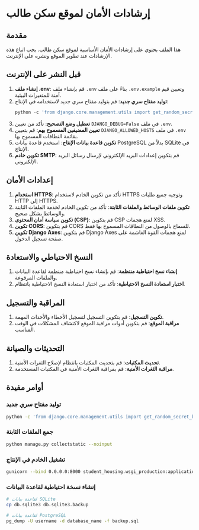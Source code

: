 # إرشادات الأمان لموقع سكن طالب

## مقدمة

هذا الملف يحتوي على إرشادات الأمان الأساسية لموقع سكن طالب. يجب اتباع هذه الإرشادات عند تطوير الموقع ونشره على الإنترنت.

## قبل النشر على الإنترنت

1. **إنشاء ملف .env**: قم بإنشاء ملف `.env` بناءً على ملف `.env.example` وتعيين قيم آمنة للمتغيرات البيئية.
2. **توليد مفتاح سري جديد**: قم بتوليد مفتاح سري جديد لاستخدامه في الإنتاج:
   ```python
   python -c 'from django.core.management.utils import get_random_secret_key; print(get_random_secret_key())'
   ```
3. **تعطيل وضع التصحيح**: تأكد من تعيين `DJANGO_DEBUG=False` في ملف `.env`.
4. **تعيين المضيفين المسموح بهم**: قم بتعيين `DJANGO_ALLOWED_HOSTS` في ملف `.env` بقائمة النطاقات المسموح بها.
5. **تكوين قاعدة بيانات الإنتاج**: استخدم قاعدة بيانات PostgreSQL بدلاً من SQLite في الإنتاج.
6. **تكوين خادم SMTP**: قم بتكوين إعدادات البريد الإلكتروني لإرسال رسائل البريد الإلكتروني.

## إعدادات الأمان

1. **استخدام HTTPS**: تأكد من تكوين الخادم لاستخدام HTTPS وتوجيه جميع طلبات HTTP إلى HTTPS.
2. **تكوين ملفات الوسائط والملفات الثابتة**: تأكد من تكوين الخادم لخدمة الملفات الثابتة والوسائط بشكل صحيح.
3. **تكوين سياسة أمان المحتوى (CSP)**: قم بتكوين CSP لمنع هجمات XSS.
4. **تكوين CORS**: قم بتكوين CORS للسماح بالوصول من النطاقات المسموح بها فقط.
5. **تكوين Django Axes**: قم بتكوين Django Axes لمنع هجمات القوة الغاشمة على صفحة تسجيل الدخول.

## النسخ الاحتياطي والاستعادة

1. **إنشاء نسخ احتياطية منتظمة**: قم بإنشاء نسخ احتياطية منتظمة لقاعدة البيانات والملفات المرفوعة.
2. **اختبار استعادة النسخ الاحتياطية**: تأكد من اختبار استعادة النسخ الاحتياطية بانتظام.

## المراقبة والتسجيل

1. **تكوين التسجيل**: قم بتكوين التسجيل لتسجيل الأخطاء والأحداث المهمة.
2. **مراقبة الموقع**: قم بتكوين أدوات مراقبة الموقع لاكتشاف المشكلات في الوقت المناسب.

## التحديثات والصيانة

1. **تحديث المكتبات**: قم بتحديث المكتبات بانتظام لإصلاح الثغرات الأمنية.
2. **مراقبة الثغرات الأمنية**: قم بمراقبة الثغرات الأمنية في المكتبات المستخدمة.

## أوامر مفيدة

### توليد مفتاح سري جديد
```bash
python -c 'from django.core.management.utils import get_random_secret_key; print(get_random_secret_key())'
```

### جمع الملفات الثابتة
```bash
python manage.py collectstatic --noinput
```

### تشغيل الخادم في الإنتاج
```bash
gunicorn --bind 0.0.0.0:8000 student_housing.wsgi_production:application
```

### إنشاء نسخة احتياطية لقاعدة البيانات
```bash
# لقاعدة بيانات SQLite
cp db.sqlite3 db.sqlite3.backup

# لقاعدة بيانات PostgreSQL
pg_dump -U username -d database_name -f backup.sql
```